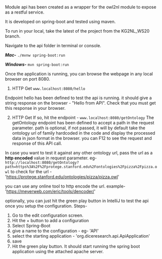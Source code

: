 Module api has been created as a wrapper for the owl2nl module to expose as a restful service.

It is developed on spring-boot and tested using maven.

To run in your local, take the latest of the project from the KG2NL_WS20 branch.

Navigate to the api folder in terminal or console.

_**Mac-**_
`./mvnw spring-boot:run`

**_Windows-_**
`mvn spring-boot:run`

Once the application is running, you can browse the webpage in any local browser on port 8080.

1) HTTP Get
`www.localhost:8080/hello`

Endpoint hello has been defined to test the api is running.
it should give a string response on the browser - "Hello from API".
Check that you must get this response in your browser.

2) HTTP Get
If so, hit the endpoint - `www.localhost:8080/getOntology`
The getOntology endpoint has been defined to accept a path in the request parameter.
   path is optional, if not passed, it will by default take the ontology url of family hardcoded in the code and display the processed data in json format in the browser.
   you can F12 to see the request and response of this API call.
   
In case you want to test it against any other ontology url, pass the url as a **http encoded** value in request parameter.
eg- `http://localhost:8080/getOntology?path=https%3A%2F%2Fprotege.stanford.edu%2Fontologies%2Fpizza%2Fpizza.owl`
to check for the url - 'https://protege.stanford.edu/ontologies/pizza/pizza.owl'

you can use any online tool to http encode the url. example- 'https://meyerweb.com/eric/tools/dencoder/'

optionally, you can just hit the green play button in IntelliJ to test the api once you setup the configuration.
Steps-

1) Go to the edit configuration screen.
2) Hit the + button to add a configuration
3) Select Spring-Boot
4) give a name to the configuration - eg- 'API'
5) select the starting application - 'org.diceresearch.api.ApiApplication'
6) save
7) Hit the green play button. It should start running the spring boot application using the attached apache server.
